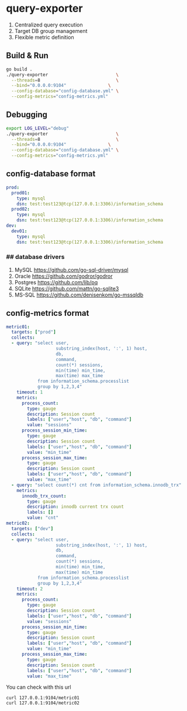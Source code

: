 # query-exporter

1. Centralized query execution
2. Target DB group management
3. Flexible metric definition

## Build & Run
```bash
go build .
./query-exporter                          \
  --threads=8                             \
  --bind="0.0.0.0:9104"                \
  --config-database="config-database.yml" \
  --config-metrics="config-metrics.yml"
```

## Debugging
```bash
export LOG_LEVEL="debug" 
./query-exporter                          \
  --threads=8                             \
  --bind="0.0.0.0:9104"                \
  --config-database="config-database.yml" \
  --config-metrics="config-metrics.yml"
```

## config-database format
```yaml
prod:
  prod01:
    type: mysql
    dsn: test:test123@tcp(127.0.0.1:3306)/information_schema
  prod02:
    type: mysql
    dsn: test:test123@tcp(127.0.0.1:3306)/information_schema
dev:
  dev01:
    type: mysql
    dsn: test:test123@tcp(127.0.0.1:3306)/information_schema
```
### ## database drivers
1. MySQL
  https://github.com/go-sql-driver/mysql
2. Oracle
  https://github.com/godror/godror
3. Postgres
  https://github.com/lib/pq
4. SQLite
  https://github.com/mattn/go-sqlite3
5. MS-SQL
  https://github.com/denisenkom/go-mssqldb

## config-metrics format
```yaml
metric01:
  targets: ["prod"]
  collects:
  - query: "select user, 
                   substring_index(host, ':', 1) host,
                   db,
                   command,
                   count(*) sessions,
                   min(time) min_time,
                   max(time) max_time
            from information_schema.processlist
            group by 1,2,3,4"
    timeout: 1
    metrics:
      process_count:
        type: gauge
        description: Session count
        labels: ["user","host", "db", "command"]
        value: "sessions"
      process_session_min_time:
        type: gauge
        description: Session count
        labels: ["user","host", "db", "command"]
        value: "min_time"
      process_session_max_time:
        type: gauge
        description: Session count
        labels: ["user","host", "db", "command"]
        value: "max_time"
  - query: "select count(*) cnt from information_schema.innodb_trx"
    metrics:
      innodb_trx_count:
        type: gauge
        description: innodb current trx count
        labels: []
        value: "cnt"
metric02:
  targets: ["dev"]
  collects:
  - query: "select user, 
                   substring_index(host, ':', 1) host,
                   db,
                   command,
                   count(*) sessions,
                   min(time) min_time,
                   max(time) min_time
            from information_schema.processlist
            group by 1,2,3,4"
    timeout: 2
    metrics:
      process_count:
        type: gauge
        description: Session count
        labels: ["user","host", "db", "command"]
        value: "sessions"
      process_session_min_time:
        type: gauge
        description: Session count
        labels: ["user","host", "db", "command"]
        value: "min_time"
      process_session_max_time:
        type: gauge
        description: Session count
        labels: ["user","host", "db", "command"]
        value: "max_time"
```
You can check with this url
```
curl 127.0.0.1:9104/metric01
curl 127.0.0.1:9104/metric02
```
